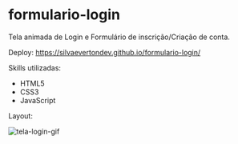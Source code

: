 # formulario-login
Tela animada de Login e Formulário de inscrição/Criação de conta.

Deploy: https://silvaevertondev.github.io/formulario-login/

Skills utilizadas:
* HTML5
* CSS3
* JavaScript

Layout: 

![tela-login-gif](https://github.com/silvaevertondev/formulario-login/assets/104531602/9f7ef4af-e072-4670-a1c7-9ea868f38e48)
